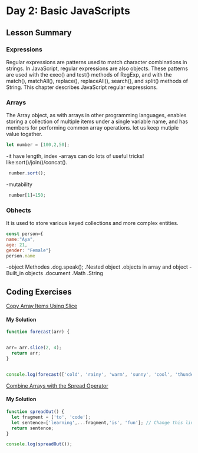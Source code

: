 # Day 2: Basic JavaScripts

## Lesson Summary

### Expressions 
Regular expressions are patterns used to match character combinations in strings. In JavaScript, regular expressions are also objects. These patterns are used with the exec() and test() methods of RegExp, and with the match(), matchAll(), replace(), replaceAll(), search(), and split() methods of String. This chapter describes JavaScript regular expressions.


### Arrays
The Array object, as with arrays in other programming languages, enables storing a collection of multiple items under a single variable name, and has members for performing common array operations.
let us keep mutiple value togather.
```javascript
let number = [100,2,50];
```
-it have length, index
-arrays can do lots of useful tricks! like:sort()/join()/concat().
```javascript
 number.sort(); 
```
-mutability
```javascript
 number[1]=150; 
```

### Obhects
 It is used to store various keyed collections and more complex entities.
 ```javascript
 const person={
name:"Aya",
age: 21,
gender: "Female"}
person.name
```
-object Methodes
 .dog.speak();
 .Nested object
 .objects in array and object
-Built_in objects
 .document
 .Math
 .String



## Coding Exercises

 [Copy Array Items Using Slice](https://www.freecodecamp.org/learn/javascript-algorithms-and-data-structures/basic-data-structures/copy-array-items-using-slice)

#### My Solution
```javascript
function forecast(arr) {


arr= arr.slice(2, 4);
  return arr;
}


console.log(forecast(['cold', 'rainy', 'warm', 'sunny', 'cool', 'thunderstorms']));
```


[Combine Arrays with the Spread Operator](https://www.freecodecamp.org/learn/javascript-algorithms-and-data-structures/basic-data-structures/combine-arrays-with-the-spread-operator)

#### My Solution
```javascript
function spreadOut() {
  let fragment = ['to', 'code'];
  let sentence=['learning',...fragment,'is', 'fun']; // Change this line
  return sentence;
}

console.log(spreadOut());

```


